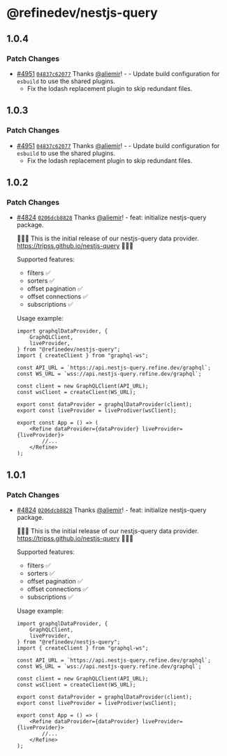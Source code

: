 # @refinedev/nestjs-query

## 1.0.4

### Patch Changes

-   [#4951](https://github.com/refinedev/refine/pull/4951) [`04837c62077`](https://github.com/refinedev/refine/commit/04837c6207758a7460cfb7a5aff2a104967e20ea) Thanks [@aliemir](https://github.com/aliemir)! - - Update build configuration for `esbuild` to use the shared plugins.
    -   Fix the lodash replacement plugin to skip redundant files.

## 1.0.3

### Patch Changes

-   [#4951](https://github.com/refinedev/refine/pull/4951) [`04837c62077`](https://github.com/refinedev/refine/commit/04837c6207758a7460cfb7a5aff2a104967e20ea) Thanks [@aliemir](https://github.com/aliemir)! - - Update build configuration for `esbuild` to use the shared plugins.
    -   Fix the lodash replacement plugin to skip redundant files.

## 1.0.2

### Patch Changes

-   [#4824](https://github.com/refinedev/refine/pull/4824) [`0206dcb8828`](https://github.com/refinedev/refine/commit/0206dcb8828338ae5e4eef6ed74907e20dbc65ee) Thanks [@aliemir](https://github.com/aliemir)! - feat: initialize nestjs-query package.

    🎉🎉🎉 This is the initial release of our nestjs-query data provider. https://tripss.github.io/nestjs-query 🎉🎉🎉

    Supported features:

    -   filters ✅
    -   sorters ✅
    -   offset pagination ✅
    -   offset connections ✅
    -   subscriptions ✅

    Usage example:

    ```tsx
    import graphqlDataProvider, {
        GraphQLClient,
        liveProvider,
    } from "@refinedev/nestjs-query";
    import { createClient } from "graphql-ws";

    const API_URL = `https://api.nestjs-query.refine.dev/graphql`;
    const WS_URL = `wss://api.nestjs-query.refine.dev/graphql`;

    const client = new GraphQLClient(API_URL);
    const wsClient = createClient(WS_URL);

    export const dataProvider = graphqlDataProvider(client);
    export const liveProvider = liveProdiver(wsClient);

    export const App = () => (
        <Refine dataProvider={dataProvider} liveProvider={liveProvider}>
            //...
        </Refine>
    );
    ```

## 1.0.1

### Patch Changes

-   [#4824](https://github.com/refinedev/refine/pull/4824) [`0206dcb8828`](https://github.com/refinedev/refine/commit/0206dcb8828338ae5e4eef6ed74907e20dbc65ee) Thanks [@aliemir](https://github.com/aliemir)! - feat: initialize nestjs-query package.

    🎉🎉🎉 This is the initial release of our nestjs-query data provider. https://tripss.github.io/nestjs-query 🎉🎉🎉

    Supported features:

    -   filters ✅
    -   sorters ✅
    -   offset pagination ✅
    -   offset connections ✅
    -   subscriptions ✅

    Usage example:

    ```tsx
    import graphqlDataProvider, {
        GraphQLClient,
        liveProvider,
    } from "@refinedev/nestjs-query";
    import { createClient } from "graphql-ws";

    const API_URL = `https://api.nestjs-query.refine.dev/graphql`;
    const WS_URL = `wss://api.nestjs-query.refine.dev/graphql`;

    const client = new GraphQLClient(API_URL);
    const wsClient = createClient(WS_URL);

    export const dataProvider = graphqlDataProvider(client);
    export const liveProvider = liveProdiver(wsClient);

    export const App = () => (
        <Refine dataProvider={dataProvider} liveProvider={liveProvider}>
            //...
        </Refine>
    );
    ```
